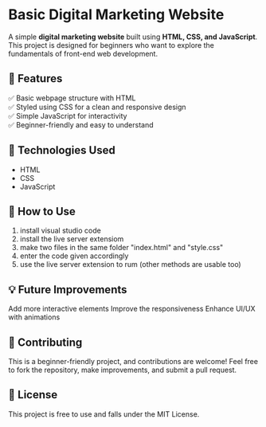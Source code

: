 # Basic Digital Marketing Website  

A simple **digital marketing website** built using **HTML, CSS, and JavaScript**. This project is designed for beginners who want to explore the fundamentals of front-end web development.  

## 🚀 Features  
✅ Basic webpage structure with HTML  
✅ Styled using CSS for a clean and responsive design  
✅ Simple JavaScript for interactivity  
✅ Beginner-friendly and easy to understand  

## 📂 Technologies Used  
- HTML  
- CSS  
- JavaScript    

## 🎯 How to Use  
1. install visual studio code
2. install the live server extensiom
3. make two files in the same folder "index.html" and "style.css"
4. enter the code given accordingly
5. use the live server extension to rum
   (other methods are usable too)

## 💡 Future Improvements
Add more interactive elements
Improve the responsiveness
Enhance UI/UX with animations

## 🤝 Contributing
This is a beginner-friendly project, and contributions are welcome! Feel free to fork the repository, make improvements, and submit a pull request.

## 📜 License
This project is free to use and falls under the MIT License.
